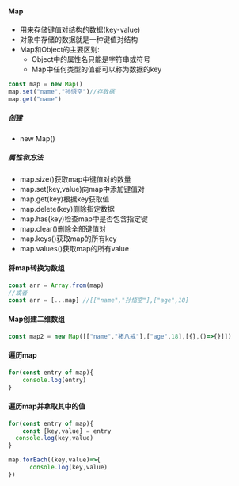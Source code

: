#### Map

- 用来存储键值对结构的数据(key-value)
- 对象中存储的数据就是一种键值对结构
- Map和Object的主要区别:
  - Object中的属性名只能是字符串或符号
  - Map中任何类型的值都可以称为数据的key

```js
const map = new Map()
map.set("name","孙悟空")//存数据
map.get("name")
```

##### 创建

- new Map()

##### 属性和方法

- map.size()获取map中键值对的数量
- map.set(key,value)向map中添加键值对
- map.get(key)根据key获取值
- map.delete(key)删除指定数据
- map.has(key)检查map中是否包含指定键
- map.clear()删除全部键值对
- map.keys()获取map的所有key
- map.values()获取map的所有value

#### 将map转换为数组

```js
const arr = Array.from(map) 
//或者
const arr = [...map] //[["name","孙悟空"],["age",18]
```

#### Map创建二维数组

```js
const map2 = new Map([["name","猪八戒"],["age",18],[{},()=>{}]])
```

#### 遍历map

```js
for(const entry of map){
	console.log(entry)
}
```

#### 遍历map并拿取其中的值

```js
for(const entry of map){
	const [key,value] = entry
  console.log(key,value)
}
```

```js
map.forEach((key,value)=>{
	  console.log(key,value)
})
```

